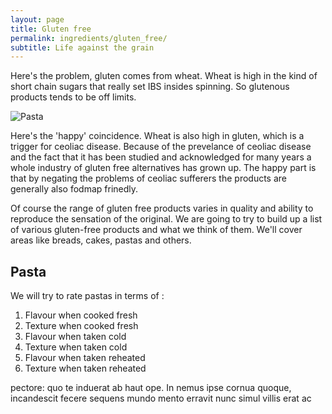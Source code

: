 ```yaml
---
layout: page
title: Gluten free
permalink: ingredients/gluten_free/
subtitle: Life against the grain
---
```



Here's the problem, gluten comes from wheat. Wheat is high in the kind of short chain sugars that really set IBS insides spinning. So glutenous products tends to be off limits. 

![Pasta]({{https://fodblog.github.io/}}/assets/pictures/pasta.gif)

Here's the 'happy' coincidence. Wheat is also high in gluten, which is a trigger for ceoliac disease. Because of the prevelance of ceoliac disease and the fact that it has been studied and acknowledged for many years a whole industry of gluten free alternatives has grown up. The happy part is that by negating the problems of ceoliac sufferers the products are generally also fodmap frinedly.

Of course the range of gluten free products varies in quality and ability to reproduce the sensation of the original. We are going to try to build up a list of various gluten-free products and what we think of them. We'll cover areas like breads, cakes, pastas and others.


## Pasta

We will try to rate pastas in terms of :

1. Flavour when cooked fresh
2. Texture when cooked fresh
3. Flavour when taken cold
4. Texture when taken cold
5. Flavour when taken reheated
6. Texture when taken reheated

pectore:
quo te induerat ab haut ope. In nemus ipse cornua quoque, incandescit fecere
sequens mundo mento erravit nunc simul villis erat ac
